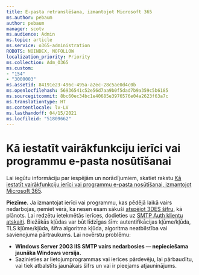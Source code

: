 ```yaml
---
title: E-pasta retranslēšana, izmantojot Microsoft 365
ms.author: pebaum
author: pebaum
manager: scotv
ms.audience: Admin
ms.topic: article
ms.service: o365-administration
ROBOTS: NOINDEX, NOFOLLOW
localization_priority: Priority
ms.collection: Adm_O365
ms.custom:
- "154"
- "3000003"
ms.assetid: 84191e23-496c-495a-a2ec-28c5ae0d4c0b
ms.openlocfilehash: 56936541c52e56d7aa9b0f5dad7b9a359c5b6185
ms.sourcegitcommit: 8bc60ec34bc1e40685e3976576e04a2623f63a7c
ms.translationtype: HT
ms.contentlocale: lv-LV
ms.lasthandoff: 04/15/2021
ms.locfileid: "51809662"
---
```

# <a name="set-up-a-multifunction-device-or-application-to-send-email"></a>Kā iestatīt vairākfunkciju ierīci vai programmu e-pasta nosūtīšanai

Lai iegūtu informāciju par iespējām un norādījumiem, skatiet rakstu [Kā iestatīt vairākfunkciju ierīci vai programmu e-pasta nosūtīšanai, izmantojot Microsoft 365](https://docs.microsoft.com/Exchange/mail-flow-best-practices/how-to-set-up-a-multifunction-device-or-application-to-send-email-using-microsoft-365-or-office-365).
  
**Piezīme.** Ja izmantojat ierīci vai programmu, kas pēdējā laikā vairs nedarbojas, ņemiet vērā, ka nesen esam sākuši [atspējot 3DES šifru](https://docs.microsoft.com/microsoft-365/compliance/technical-reference-details-about-encryption), kā plānots. Lai redzētu ietekmētās ierīces, dodieties uz [SMTP Auth klientu atskaiti](https://protection.office.com/mailflow/dashboard). Biežākās kļūdas var būt līdzīgas šīm: autentifikācijas kļūme/kļūda, TLS kļūme/kļūda, šifra algoritma kļūda, algoritma neatbilstība vai savienojuma pārtraukums. Lai novērstu problēmu:

 - **Windows Server 2003 IIS SMTP vairs nedarbosies — nepieciešama jaunāka Windows versija.**  
 - Sazinieties ar lietojumprogrammas vai ierīces pārdevēju, lai pārbaudītu, vai tiek atbalstīts jaunākais šifrs un vai ir pieejams atjauninājums.

